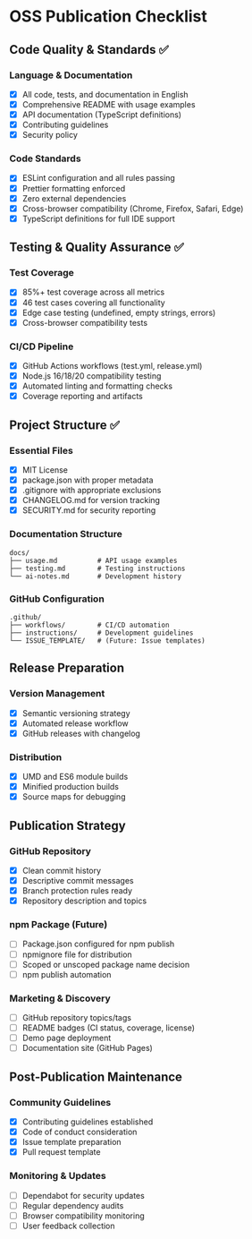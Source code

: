 # OSS Publication Checklist

## Code Quality & Standards ✅

### Language & Documentation

- [x] All code, tests, and documentation in English
- [x] Comprehensive README with usage examples
- [x] API documentation (TypeScript definitions)
- [x] Contributing guidelines
- [x] Security policy

### Code Standards

- [x] ESLint configuration and all rules passing
- [x] Prettier formatting enforced
- [x] Zero external dependencies
- [x] Cross-browser compatibility (Chrome, Firefox, Safari, Edge)
- [x] TypeScript definitions for full IDE support

## Testing & Quality Assurance ✅

### Test Coverage

- [x] 85%+ test coverage across all metrics
- [x] 46 test cases covering all functionality
- [x] Edge case testing (undefined, empty strings, errors)
- [x] Cross-browser compatibility tests

### CI/CD Pipeline

- [x] GitHub Actions workflows (test.yml, release.yml)
- [x] Node.js 16/18/20 compatibility testing
- [x] Automated linting and formatting checks
- [x] Coverage reporting and artifacts

## Project Structure ✅

### Essential Files

- [x] MIT License
- [x] package.json with proper metadata
- [x] .gitignore with appropriate exclusions
- [x] CHANGELOG.md for version tracking
- [x] SECURITY.md for security reporting

### Documentation Structure

```
docs/
├── usage.md          # API usage examples
├── testing.md        # Testing instructions
└── ai-notes.md       # Development history
```

### GitHub Configuration

```
.github/
├── workflows/        # CI/CD automation
├── instructions/     # Development guidelines
└── ISSUE_TEMPLATE/   # (Future: Issue templates)
```

## Release Preparation

### Version Management

- [x] Semantic versioning strategy
- [x] Automated release workflow
- [x] GitHub releases with changelog

### Distribution

- [x] UMD and ES6 module builds
- [x] Minified production builds
- [x] Source maps for debugging

## Publication Strategy

### GitHub Repository

- [x] Clean commit history
- [x] Descriptive commit messages
- [x] Branch protection rules ready
- [x] Repository description and topics

### npm Package (Future)

- [ ] Package.json configured for npm publish
- [ ] npmignore file for distribution
- [ ] Scoped or unscoped package name decision
- [ ] npm publish automation

### Marketing & Discovery

- [ ] GitHub repository topics/tags
- [ ] README badges (CI status, coverage, license)
- [ ] Demo page deployment
- [ ] Documentation site (GitHub Pages)

## Post-Publication Maintenance

### Community Guidelines

- [x] Contributing guidelines established
- [x] Code of conduct consideration
- [x] Issue template preparation
- [x] Pull request template

### Monitoring & Updates

- [ ] Dependabot for security updates
- [ ] Regular dependency audits
- [ ] Browser compatibility monitoring
- [ ] User feedback collection
